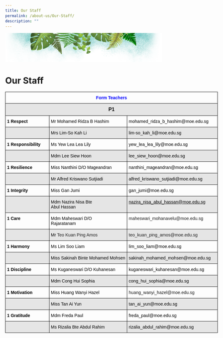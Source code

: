 ```yaml
---
title: Our Staff
permalink: /about-us/Our-Staff/
description: ""
---
```

![](/images/Banner.png)

# **Our Staff**

<style type="text/css">
.tg  {border-collapse:collapse;border-spacing:0;}
.tg td{border-color:black;border-style:solid;border-width:1px;font-family:Arial, sans-serif;font-size:14px;
  overflow:hidden;padding:10px 5px;word-break:normal;}
.tg th{border-color:black;border-style:solid;border-width:1px;font-family:Arial, sans-serif;font-size:14px;
  font-weight:normal;overflow:hidden;padding:10px 5px;word-break:normal;}
.tg .tg-1wig{font-weight:bold;text-align:left;vertical-align:top}
.tg .tg-ff5h{background-color:#E5E5E5;font-size:16px;font-weight:bold;text-align:center;vertical-align:top}
.tg .tg-9678{background-color:#E5E5E5;text-align:left;vertical-align:top}
.tg .tg-ums8{color:#00F;font-weight:bold;text-align:center;vertical-align:top}
.tg .tg-0lax{text-align:left;vertical-align:top}
.tg .tg-luk7{background-color:#E5E5E5;color:#1FA4A0;text-align:left;vertical-align:top}
</style>
<table class="tg" style="undefined;table-layout: fixed; width: 683px">
<colgroup>
<col style="width: 141px">
<col style="width: 251px">
<col style="width: 291px">
</colgroup>
<thead>
  <tr>
    <th class="tg-ums8" colspan="3"><span style="color:blue">Form Teachers</span></th>
  </tr>
</thead>
<tbody>
  <tr>
    <td class="tg-ff5h" colspan="3"><span style="color:black">P1</span></td>
  </tr>
  <tr>
    <td class="tg-1wig"><span style="color:black">1 Respect</span></td>
    <td class="tg-0lax"><span style="color:black">Mr Mohamed Ridza B Hashim</span></td>
    <td class="tg-0lax"><span style="font-weight:normal;color:black">mohamed_ridza_b_hashim@moe.edu.sg</span></td>
  </tr>
  <tr>
    <td class="tg-9678"><span style="color:black"> </span></td>
    <td class="tg-9678"><span style="color:black">Mrs Lim-So Kah Li</span></td>
    <td class="tg-9678"><span style="color:black">lim-so_kah_li@moe.edu.sg</span></td>
  </tr>
  <tr>
    <td class="tg-1wig"><span style="color:black">1 Responsibility</span></td>
    <td class="tg-0lax"><span style="color:black">Ms Yew Lea Lea Lily</span></td>
    <td class="tg-0lax"><span style="color:black">yew_lea_lea_lily@moe.edu.sg</span></td>
  </tr>
  <tr>
    <td class="tg-9678"><span style="color:black"> </span></td>
    <td class="tg-9678"><span style="color:black">Mdm Lee Siew Hoon</span></td>
    <td class="tg-9678"><span style="color:black">lee_siew_hoon@moe.edu.sg</span></td>
  </tr>
  <tr>
    <td class="tg-1wig"><span style="color:black">1 Resilience</span></td>
    <td class="tg-0lax"><span style="color:black">Miss Nanthini D/O Mageandran</span></td>
    <td class="tg-0lax"><span style="color:black">nanthini_mageandran@moe.edu.sg</span></td>
  </tr>
  <tr>
    <td class="tg-9678"><span style="color:black"> </span></td>
    <td class="tg-9678"><span style="color:black">Mr Alfred Kriswano Sutjiadi</span></td>
    <td class="tg-9678"><span style="color:black">alfred_kriswano_sutjiadi@moe.edu.sg</span></td>
  </tr>
  <tr>
    <td class="tg-1wig"><span style="color:black">1 Integrity</span></td>
    <td class="tg-0lax"><span style="color:black">Miss Gan Jumi</span></td>
    <td class="tg-0lax"><span style="color:black">gan_jumi@moe.edu.sg</span></td>
  </tr>
  <tr>
    <td class="tg-9678"><span style="color:black"> </span></td>
    <td class="tg-9678"><span style="color:black">Mdm Nazira Nisa Bte</span> <br><span style="color:black">Abul Hassan</span></td>
    <td class="tg-luk7"><a href="mailto:nazira_nisa_abul_hassan@moe.edu.sg"><span style="color:black">nazira_nisa_abul_hassan@moe.edu.sg</span></a></td>
  </tr>
  <tr>
    <td class="tg-1wig"><span style="color:black">1 Care</span></td>
    <td class="tg-0lax"><span style="color:black">Mdm Maheswari D/O</span> <br><span style="color:black">Rajaratanam</span></td>
    <td class="tg-0lax">maheswari_mohanavelu@moe.edu.sg</td>
  </tr>
  <tr>
    <td class="tg-9678"><span style="color:black"> </span></td>
    <td class="tg-9678"><span style="color:black">Mr </span>Teo Kuan Ping Amos</td>
    <td class="tg-9678">teo_kuan_ping_amos@moe.edu.sg </td>
  </tr>
  <tr>
    <td class="tg-1wig"><span style="color:black">1 Harmony</span></td>
    <td class="tg-0lax"><span style="color:black">Ms Lim Soo Liam</span></td>
    <td class="tg-0lax"><span style="color:black">lim_soo_liam@moe.edu.sg</span></td>
  </tr>
  <tr>
    <td class="tg-9678"><span style="color:black">  </span></td>
    <td class="tg-9678"><span style="color:black">Miss Sakinah Binte Mohamed Mohsen</span></td>
    <td class="tg-9678"><span style="color:black">sakinah_mohamed_mohsen@moe.edu.sg</span></td>
  </tr>
  <tr>
    <td class="tg-1wig"><span style="color:black">1 Discipline</span></td>
    <td class="tg-0lax"><span style="color:black">Ms Kuganeswari D/O Kuhanesan</span></td>
    <td class="tg-0lax"><span style="color:black">kuganeswari_kuhanesan@moe.edu.sg</span></td>
  </tr>
  <tr>
    <td class="tg-9678"><span style="color:black"> </span></td>
    <td class="tg-9678"><span style="color:black">Mdm Cong Hui Sophia</span></td>
    <td class="tg-9678"><span style="color:black">cong_hui_sophia@moe.edu.sg</span></td>
  </tr>
  <tr>
    <td class="tg-1wig"><span style="color:black">1 Motivation</span></td>
    <td class="tg-0lax"><span style="color:black">Miss Huang Wanyi Hazel</span></td>
    <td class="tg-0lax">huang_wanyi_hazel@moe.edu.sg</td>
  </tr>
  <tr>
    <td class="tg-9678"><span style="color:black"> </span></td>
    <td class="tg-9678"><span style="color:black">Miss Tan Ai Yun</span></td>
    <td class="tg-9678"><span style="color:black">tan_ai_yun@moe.edu.sg</span></td>
  </tr>
  <tr>
    <td class="tg-1wig"><span style="color:black">1 Gratitude</span></td>
    <td class="tg-0lax"><span style="color:black">Mdm Freda Paul</span></td>
    <td class="tg-0lax"><span style="color:black">freda_paul@moe.edu.sg</span></td>
  </tr>
  <tr>
    <td class="tg-9678"><span style="color:black"> </span></td>
    <td class="tg-9678"><span style="color:black">Ms Rizalia Bte Abdul Rahim</span></td>
    <td class="tg-9678"><span style="color:black">rizalia_abdul_rahim@moe.edu.sg</span></td>
  </tr>
</tbody>
</table>